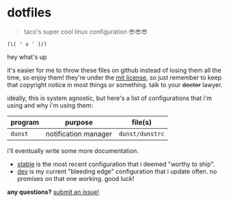 # dotfiles 
> taco's super cool linux configuration 😎😎😎

<!-- todo: add shields.io -->

`(\( ' v ' )/)`

hey what's up

it's easier for me to throw these files on github instead of losing them all the time, so enjoy them! they're under the [mit license](license.md), so just remember to keep that copyright notice in most things or something. talk to your ~~doctor~~ lawyer.

ideally, this is system agnostic, but here's a list of configurations that i'm using and why i'm using them: 

<!-- todo: add more programs -->

|program|purpose|file(s)|
|-------|-------|-------|
|`dunst`|notification manager|`dunst/dunstrc`|

i'll eventually write some more documentation.

* [stable](https://github.com/takouhai/dotfiles/tree/stable) is the most recent configuration that i deemed "worthy to ship".
* [dev](https://github.com/takouhai/dotfiles/tree/dev) is my current "bleeding edge" configuration that i update often. no promises on that one working. good luck!

**any questions?** [submit an issue!](https://github.com/takouhai/dotfiles/issues/new)
